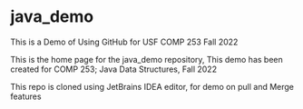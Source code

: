 # java_demo
This is a Demo of Using GitHub for USF COMP 253 Fall 2022

This is the home page for the java_demo repository,
This demo has been created for COMP 253; Java Data Structures, Fall 2022

This repo is cloned using JetBrains IDEA editor, for demo on pull and Merge features
